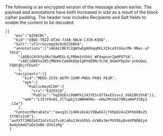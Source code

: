 
The following is an encrypted version of the message shown earlier. 
The payload and annotations have both increased in size as a result
of the block cipher padding. The header now
includes Recipients and Salt fields to enable the content to be decoded.

~~~~
[{
    "enc":"A256CBC",
    "kid":"EBQE-TBIZ-ATX4-7J4B-5WLW-C3CN-K56D",
    "Salt":"vTJrrGzvmqz0sOz0ZJ6QkA",
    "annotations":["iAEAiCBEYCZgW3wDgAOGqqRELXIKce5tGGorMk-9Nac-a7
  fHtQ",
      "iAEBiCAYkYp3RulBwMEGLtLPRNm3zVhkt_WF4apnarZpHPQTYA",
      "iAECiDB6Va2K5jMNhHcCw04kDQpIgKhdO9Nr3Lh8_8GmOYbpIU-yn6GQwL
  FQOC8bjrFDu4I"
      ],
    "recipients":[{
        "kid":"MDDG-ZV35-AOTM-32HM-PW5S-FKW3-F63R",
        "epk":{
          "PublicKeyECDH":{
            "crv":"Ed25519",
            "Public":"hqIOUEvi0ONPX124JYESrQYTAsE5zvvJ_YG6I0h2VX8"}},
        "wmk":"L3ItFHnAS_2lTupbj1sWBHWXNo--eHwJMtUeS79NioWmPJtByJ
  _LIw"}
      ],
    "ContentMetaData":"ewogICJjdHkiOiAiYXBwbGljYXRpb24vZXhhbXBsZS
  1tYWlsIn0"},
  "wuYXTf1RBZaXZ2oFs5iG7vsKiaRo3JHsGPbS-drW8x3mrPUYRby8vmVPNOB2y4
  AwUyhAmGTaEe3oB6-dJkIzRg"
  ]
~~~~

